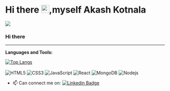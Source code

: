 # Hi there  <img src="https://media.giphy.com/media/hvRJCLFzcasrR4ia7z/giphy.gif" width="25px">,myself Akash Kotnala  
![](https://komarev.com/ghpvc/?username=akash-007-kotnala&color=green&label=PROFILE+VIEWS)

### Hi there 

<!-- ![Anurag's GitHub stats](https://github-readme-stats.vercel.app/api?username=anuraghazra&count_private=true) -->
- - - 
<!--
**akash-007-kotnala/akash-007-kotnala** is a ✨ _special_ ✨ repository because its `README.md` (this file) appears on your GitHub profile.

Here are some ideas to get you started:

- 🔭 I’m currently working on ...
- 🌱 I’m currently learning ...
- 👯 I’m looking to collaborate on ...
- 🤔 I’m looking for help with ...
- 💬 Ask me about ...
- 📫 How to reach me: ...
- 😄 Pronouns: ...
- ⚡ Fun fact: ...
- ⚡ Can visit My Creation : [skyNotes](http://sky-notes.herokuapp.com/)
-->

**Languages and Tools:**  
  
[![Top Langs](https://github-readme-stats.vercel.app/api/top-langs/?username=akash-007-kotnala&layout=compact&show_icons=true&theme=dark)](https://github.com/akash-007-kotnala?tab=repositories)
<br/> <br/>
![HTML5](https://img.shields.io/badge/-HTML5-%23E44D27?style=flat-square&logo=html5&logoColor=ffffff)
![CSS3](https://img.shields.io/badge/-CSS3-%231572B6?style=flat-square&logo=css3)
![JavaScript](https://img.shields.io/badge/-JavaScript-%23F7DF1C?style=flat-square&logo=javascript&logoColor=000000&labelColor=%23F7DF1C&color=%23FFCE5A)
![React](https://img.shields.io/badge/-React-%23282C34?style=flat-square&logo=react)
  <img alt="MongoDB" src="https://img.shields.io/badge/-MongoDB-13aa52?style=flat-square&logo=mongodb&logoColor=white" />
  <img alt="Nodejs" src="https://img.shields.io/badge/-Nodejs-43853d?style=flat-square&logo=Node.js&logoColor=white" />


- 📫 Can connect me on: [![Linkedin Badge](https://img.shields.io/badge/-AkashKotnala-blue?style=flat-square&logo=Linkedin&logoColor=white&link=https://www.linkedin.com/in/akash-kotnala-b84274188/)](https://www.linkedin.com/in/akash-kotnala-b84274188/)








